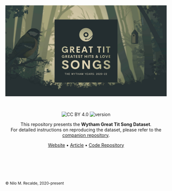 <br>
<br>
<div align='center'>

<a href="https://nilomr.github.io/pykanto">
    <img src="docs/img/greti_cover.jpg" alt="great-tit-hits repo logo"
    title="great-tit-hits" style="padding-bottom:1em !important;" />
</a>

<br>
<br>

![CC BY 4.0](https://img.shields.io/badge/License-CC%20BY%204.0-lightgrey.svg) ![version](https://img.shields.io/badge/version-0.1.0-orange)

This repository presents the **Wytham Great Tit Song Dataset**.<br>
For detailed instructions on reproducing the dataset, please refer to the
[companion repository](https://github.com/nilomr/great-tit-hits-setup).

[Website](https://nilomr.github.io/great-tit-hits/) •
[Article](https://nilomr.github.io/great-tit-hits/) • [Code
Repository](https://github.com/nilomr/great-tit-hits-setup)

</div>

# ㅤ
<sub>© Nilo M. Recalde, 2020-present</sub>

